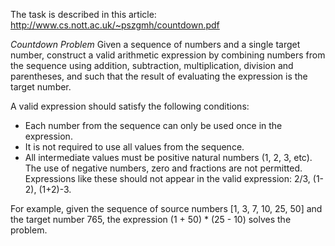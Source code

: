 The task is described in this article: http://www.cs.nott.ac.uk/~pszgmh/countdown.pdf

*Countdown Problem*
Given a sequence of numbers and a single target number, construct a valid arithmetic expression
by combining numbers from the sequence using addition, subtraction, multiplication, division and parentheses,
and such that the result of evaluating the expression is the target number.

A valid expression should satisfy the following conditions:
- Each number from the sequence can only be used once in the expression.
- It is not required to use all values from the sequence.
- All intermediate values must be positive natural numbers (1, 2, 3, etc). The use of negative numbers, zero and fractions are not permitted. Expressions like these should not appear in the valid expression: 2/3, (1-2), (1+2)-3.

For example, given the sequence of source numbers [1, 3, 7, 10, 25, 50] and the
target number 765, the expression (1 + 50) * (25 - 10) solves the problem.
